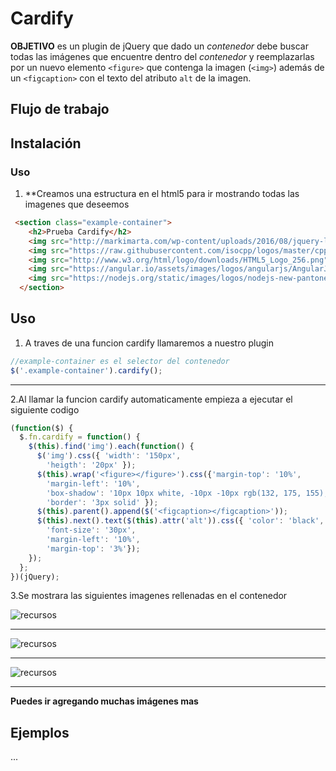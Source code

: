 # Cardify

**OBJETIVO** es un plugin de jQuery que dado un _contenedor_ debe buscar todas las imágenes que encuentre dentro del _contenedor_ y reemplazarlas por un nuevo elemento `<figure>` que contenga la imagen (`<img>`) además de un `<figcaption>` con el texto del atributo `alt` de la imagen.

## Flujo de trabajo



## Instalación

### Uso
1. **Creamos una estructura en el html5 para ir mostrando todas las imagenes que deseemos

```html
 <section class="example-container">
    <h2>Prueba Cardify</h2>
    <img src="http://markimarta.com/wp-content/uploads/2016/08/jquery-logo1.png" alt="jquery">
    <img src="https://raw.githubusercontent.com/isocpp/logos/master/cpp_logo.png" alt="c++">
    <img src="http://www.w3.org/html/logo/downloads/HTML5_Logo_256.png" alt="html5">
    <img src="https://angular.io/assets/images/logos/angularjs/AngularJS-Shield.svg" alt="Angular">
    <img src="https://nodejs.org/static/images/logos/nodejs-new-pantone-black.png" alt="node.js">
  </section>
```

## Uso
1. A traves de una funcion cardify llamaremos a nuestro plugin 
```js
//example-container es el selector del contenedor 
$('.example-container').cardify();
```
________________________________________________________________________________________________
2.Al llamar la funcion cardify automaticamente empieza a ejecutar el siguiente codigo
```js
(function($) {
  $.fn.cardify = function() {
    $(this).find('img').each(function() {
      $('img').css({ 'width': '150px',
        'heigth': '20px' });
      $(this).wrap('<figure></figure>').css({'margin-top': '10%',
        'margin-left': '10%',
        'box-shadow': '10px 10px white, -10px -10px rgb(132, 175, 155), 0px 0px 40px 10px yellow', 
        'border': '3px solid' });
      $(this).parent().append($('<figcaption></figcaption>'));
      $(this).next().text($(this).attr('alt')).css({ 'color': 'black',
        'font-size': '30px',
        'margin-left': '10%',
        'margin-top': '3%'});
    });
  };
})(jQuery);
```
3.Se mostrara las siguientes imagenes rellenadas en el contenedor

![recursos](assets/docs/img1.png)
________________________________________________________________________________________________

![recursos](assets/docs/img2.png)
________________________________________________________________________________________________

![recursos](assets/docs/img3.png)
________________________________________________________________________________________________

**Puedes ir agregando muchas imágenes mas**


## Ejemplos

...
